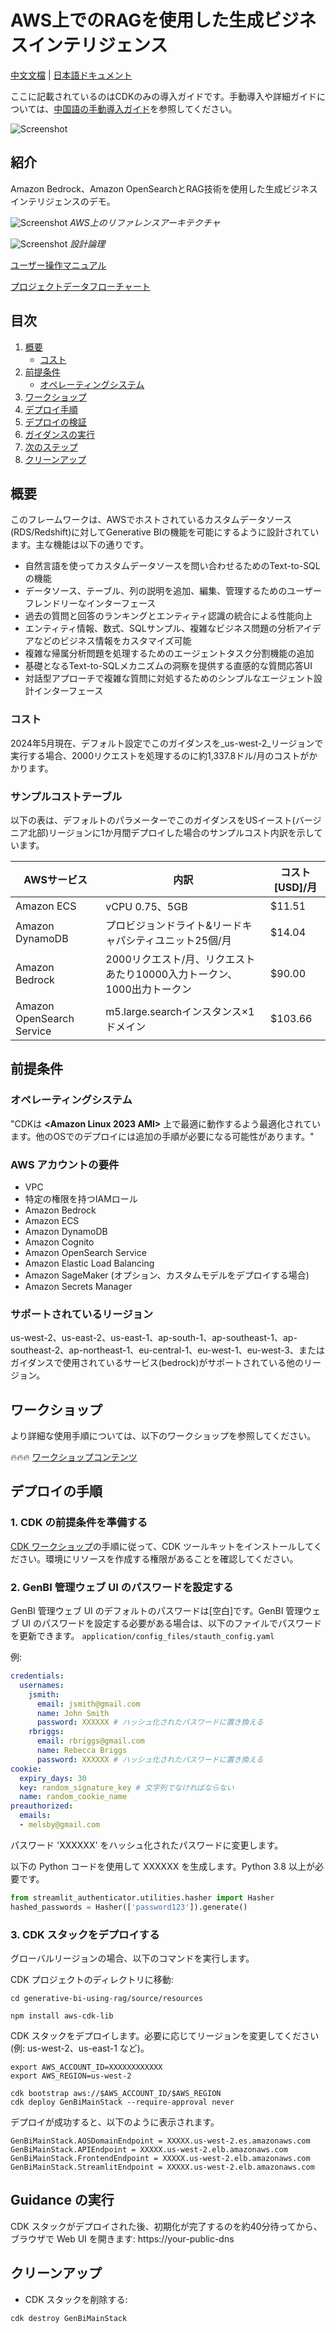 # AWS上でのRAGを使用した生成ビジネスインテリジェンス
[中文文檔](README_CN.md) | [日本語ドキュメント](README_JP.md)

ここに記載されているのはCDKのみの導入ガイドです。手動導入や詳細ガイドについては、[中国語の手動導入ガイド](https://github.com/aws-samples/generative-bi-using-rag/wiki/%E8%B0%83%E8%AF%95%E7%95%8C%E9%9D%A2%E4%BB%A5%E5%8F%8AAPI%E9%83%A8%E7%BD%B2)を参照してください。

![Screenshot](./assets/interface.png)

## 紹介

Amazon Bedrock、Amazon OpenSearchとRAG技術を使用した生成ビジネスインテリジェンスのデモ。

![Screenshot](./assets/aws_architecture.png)
*AWS上のリファレンスアーキテクチャ*

![Screenshot](./assets/logic.png)
*設計論理*

[ユーザー操作マニュアル](https://github.com/aws-samples/generative-bi-using-rag/wiki/%E7%B3%BB%E7%BB%9F%E7%AE%A1%E7%90%86%E5%91%98%E6%93%8D%E4%BD%9C)

[プロジェクトデータフローチャート](https://github.com/aws-samples/generative-bi-using-rag/wiki/%E6%9E%B6%E6%9E%84%E5%9B%B3)

## 目次
1. [概要](#overview)
    - [コスト](#cost)
2. [前提条件](#prerequisites)
    - [オペレーティングシステム](#operating-system)
3. [ワークショップ](#workshop)
4. [デプロイ手順](#deployment-steps)
5. [デプロイの検証](#deployment-validation)
6. [ガイダンスの実行](#running-the-guidance)
7. [次のステップ](#next-steps)
8. [クリーンアップ](#cleanup)

## 概要
このフレームワークは、AWSでホストされているカスタムデータソース(RDS/Redshift)に対してGenerative BIの機能を可能にするように設計されています。主な機能は以下の通りです。

- 自然言語を使ってカスタムデータソースを問い合わせるためのText-to-SQLの機能
- データソース、テーブル、列の説明を追加、編集、管理するためのユーザーフレンドリーなインターフェース
- 過去の質問と回答のランキングとエンティティ認識の統合による性能向上
- エンティティ情報、数式、SQLサンプル、複雑なビジネス問題の分析アイデアなどのビジネス情報をカスタマイズ可能
- 複雑な帰属分析問題を処理するためのエージェントタスク分割機能の追加
- 基礎となるText-to-SQLメカニズムの洞察を提供する直感的な質問応答UI
- 対話型アプローチで複雑な質問に対処するためのシンプルなエージェント設計インターフェース

### コスト

2024年5月現在、デフォルト設定でこのガイダンスを_us-west-2_リージョンで実行する場合、2000リクエストを処理するのに約1,337.8ドル/月のコストがかかります。

### サンプルコストテーブル

以下の表は、デフォルトのパラメーターでこのガイダンスをUSイースト(バージニア北部)リージョンに1か月間デプロイした場合のサンプルコスト内訳を示しています。

| AWSサービス | 内訳 | コスト[USD]/月 |
| ----------- | ------------ | ------------ |
| Amazon ECS | vCPU 0.75、5GB | $11.51 |
| Amazon DynamoDB | プロビジョンドライト&リードキャパシティユニット25個/月 | $14.04 |
| Amazon Bedrock | 2000リクエスト/月、リクエストあたり10000入力トークン、1000出力トークン | $90.00 |
| Amazon OpenSearch Service | m5.large.searchインスタンス×1ドメイン | $103.66 |

## 前提条件

### オペレーティングシステム
"CDKは **<Amazon Linux 2023 AMI>** 上で最適に動作するよう最適化されています。他のOSでのデプロイには追加の手順が必要になる可能性があります。"

### AWS アカウントの要件

- VPC
- 特定の権限を持つIAMロール
- Amazon Bedrock
- Amazon ECS  
- Amazon DynamoDB
- Amazon Cognito
- Amazon OpenSearch Service
- Amazon Elastic Load Balancing
- Amazon SageMaker (オプション、カスタムモデルをデプロイする場合)
- Amazon Secrets Manager

### サポートされているリージョン

us-west-2、us-east-2、us-east-1、ap-south-1、ap-southeast-1、ap-southeast-2、ap-northeast-1、eu-central-1、eu-west-1、eu-west-3、またはガイダンスで使用されているサービス(bedrock)がサポートされている他のリージョン。

## ワークショップ

より詳細な使用手順については、以下のワークショップを参照してください。

🔥🔥🔥 [ワークショップコンテンツ](https://catalog.us-east-1.prod.workshops.aws/workshops/37b20322-fc96-4716-8e51-4568b0641448)


## デプロイの手順

### 1. CDK の前提条件を準備する
[CDK ワークショップ](https://cdkworkshop.com/15-prerequisites.html)の手順に従って、CDK ツールキットをインストールしてください。環境にリソースを作成する権限があることを確認してください。

### 2. GenBI 管理ウェブ UI のパスワードを設定する

GenBI 管理ウェブ UI のデフォルトのパスワードは[空白]です。GenBI 管理ウェブ UI のパスワードを設定する必要がある場合は、以下のファイルでパスワードを更新できます。
```application/config_files/stauth_config.yaml```

例:

```yaml
credentials:
  usernames:
    jsmith:
      email: jsmith@gmail.com
      name: John Smith
      password: XXXXXX # ハッシュ化されたパスワードに置き換える
    rbriggs:
      email: rbriggs@gmail.com
      name: Rebecca Briggs
      password: XXXXXX # ハッシュ化されたパスワードに置き換える
cookie:
  expiry_days: 30
  key: random_signature_key # 文字列でなければならない
  name: random_cookie_name
preauthorized:
  emails:
  - melsby@gmail.com
```

パスワード 'XXXXXX' をハッシュ化されたパスワードに変更します。

以下の Python コードを使用して XXXXXX を生成します。Python 3.8 以上が必要です。
```python
from streamlit_authenticator.utilities.hasher import Hasher
hashed_passwords = Hasher(['password123']).generate()
```

### 3. CDK スタックをデプロイする
グローバルリージョンの場合、以下のコマンドを実行します。

CDK プロジェクトのディレクトリに移動:
```
cd generative-bi-using-rag/source/resources

npm install aws-cdk-lib
```
CDK スタックをデプロイします。必要に応じてリージョンを変更してください(例: us-west-2、us-east-1 など)。
```
export AWS_ACCOUNT_ID=XXXXXXXXXXXX
export AWS_REGION=us-west-2

cdk bootstrap aws://$AWS_ACCOUNT_ID/$AWS_REGION 
cdk deploy GenBiMainStack --require-approval never

```
デプロイが成功すると、以下のように表示されます。
```
GenBiMainStack.AOSDomainEndpoint = XXXXX.us-west-2.es.amazonaws.com
GenBiMainStack.APIEndpoint = XXXXX.us-west-2.elb.amazonaws.com
GenBiMainStack.FrontendEndpoint = XXXXX.us-west-2.elb.amazonaws.com
GenBiMainStack.StreamlitEndpoint = XXXXX.us-west-2.elb.amazonaws.com
```

## Guidance の実行

CDK スタックがデプロイされた後、初期化が完了するのを約40分待ってから、ブラウザで Web UI を開きます: https://your-public-dns

## クリーンアップ
- CDK スタックを削除する:
```
cdk destroy GenBiMainStack
```